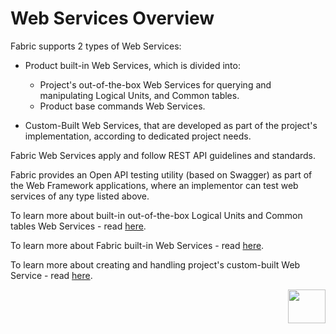 # Web Services Overview 

Fabric supports 2 types of Web Services:

* Product built-in Web Services, which is divided into:
  * Project's out-of-the-box Web Services for querying and manipulating Logical Units, and Common tables. 
  * Product base commands Web Services.

* Custom-Built Web Services, that are developed as part of the project's implementation, according to dedicated project needs.



Fabric Web Services apply and follow REST API guidelines and standards.

Fabric provides an Open API testing utility (based on Swagger) as part of the Web Framework applications, where an implementor can test web services of any type listed above.



To learn more about built-in out-of-the-box Logical Units and Common tables Web Services - read [here](/articles/15_web_services_and_graphit/02_built_in_lu_ws.md).

To learn more about Fabric built-in Web Services - read [here](/articles/15_web_services_and_graphit/04_built_in_fabric_ws.md).

To learn more about creating and handling project's custom-built Web Service - read [here](/articles/15_web_services_and_graphit/05_custom_ws.md).



[<img align="right" width="60" height="54" src="/articles/images/Next.png">](/articles/15_web_services_and_graphit/02_built_in_lu_ws.md)